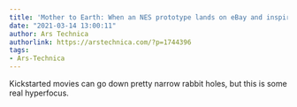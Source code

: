 ```yaml
---
title: 'Mother to Earth: When an NES prototype lands on eBay and inspires a documentary'
date: "2021-03-14 13:00:11"
author: Ars Technica
authorlink: https://arstechnica.com/?p=1744396
tags:
- Ars-Technica
---
```

Kickstarted movies can go down pretty narrow rabbit holes, but this is some real hyperfocus.